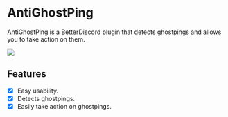# AntiGhostPing

AntiGhostPing is a BetterDiscord plugin that detects ghostpings and allows you to take action on them.

<img src="https://github.com/KyzaGitHub/Khub/raw/master/media/AntiGhostPing.gif">

## Features

- [x] Easy usability.
- [x] Detects ghostpings.
- [x] Easily take action on ghostpings.